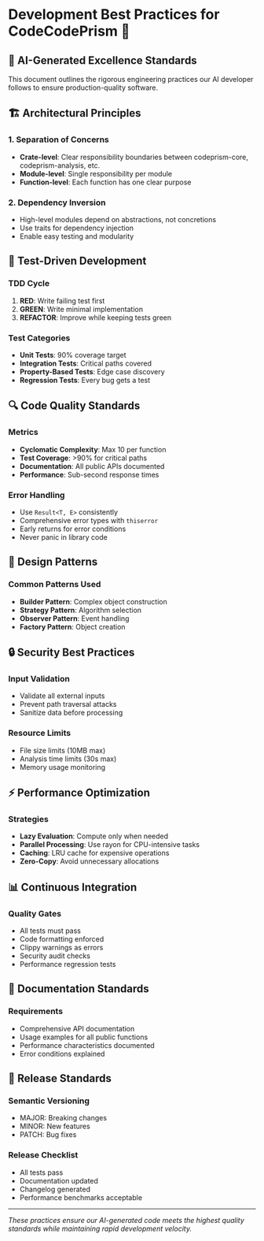 # Development Best Practices for CodeCodePrism 🎯

## 🤖 AI-Generated Excellence Standards

This document outlines the rigorous engineering practices our AI developer follows to ensure production-quality software.

## 🏗️ Architectural Principles

### 1. Separation of Concerns
- **Crate-level**: Clear responsibility boundaries between codeprism-core, codeprism-analysis, etc.
- **Module-level**: Single responsibility per module
- **Function-level**: Each function has one clear purpose

### 2. Dependency Inversion
- High-level modules depend on abstractions, not concretions
- Use traits for dependency injection
- Enable easy testing and modularity

## 🧪 Test-Driven Development

### TDD Cycle
1. **RED**: Write failing test first
2. **GREEN**: Write minimal implementation
3. **REFACTOR**: Improve while keeping tests green

### Test Categories
- **Unit Tests**: 90% coverage target
- **Integration Tests**: Critical paths covered
- **Property-Based Tests**: Edge case discovery
- **Regression Tests**: Every bug gets a test

## 🔍 Code Quality Standards

### Metrics
- **Cyclomatic Complexity**: Max 10 per function
- **Test Coverage**: >90% for critical paths
- **Documentation**: All public APIs documented
- **Performance**: Sub-second response times

### Error Handling
- Use `Result<T, E>` consistently
- Comprehensive error types with `thiserror`
- Early returns for error conditions
- Never panic in library code

## 📐 Design Patterns

### Common Patterns Used
- **Builder Pattern**: Complex object construction
- **Strategy Pattern**: Algorithm selection
- **Observer Pattern**: Event handling
- **Factory Pattern**: Object creation

## 🔒 Security Best Practices

### Input Validation
- Validate all external inputs
- Prevent path traversal attacks
- Sanitize data before processing

### Resource Limits
- File size limits (10MB max)
- Analysis time limits (30s max)
- Memory usage monitoring

## ⚡ Performance Optimization

### Strategies
- **Lazy Evaluation**: Compute only when needed
- **Parallel Processing**: Use rayon for CPU-intensive tasks
- **Caching**: LRU cache for expensive operations
- **Zero-Copy**: Avoid unnecessary allocations

## 📊 Continuous Integration

### Quality Gates
- All tests must pass
- Code formatting enforced
- Clippy warnings as errors
- Security audit checks
- Performance regression tests

## 📝 Documentation Standards

### Requirements
- Comprehensive API documentation
- Usage examples for all public functions
- Performance characteristics documented
- Error conditions explained

## 🚀 Release Standards

### Semantic Versioning
- MAJOR: Breaking changes
- MINOR: New features
- PATCH: Bug fixes

### Release Checklist
- All tests pass
- Documentation updated
- Changelog generated
- Performance benchmarks acceptable

---

*These practices ensure our AI-generated code meets the highest quality standards while maintaining rapid development velocity.* 